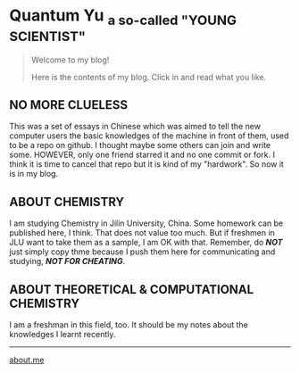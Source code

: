 # Quantum Yu <sub>a so-called "YOUNG SCIENTIST"</sub>


> Welcome to my blog!
> 
> Here is the contents of my blog.  Click in and read what you like.




## NO MORE CLUELESS
This was a set of essays in Chinese which was aimed to tell the new computer users the basic knowledges of the machine in front of them, used to be a repo on github.  I thought maybe some others can join and write some.  HOWEVER, only one friend starred it and no one commit or fork.  I think it is time to cancel that repo but it is kind of my "hardwork".  So now it is in my blog.

## ABOUT CHEMISTRY
I am studying Chemistry in Jilin University, China.  Some homework can be published here, I think. That does not value too much.  But if freshmen in JLU want to take them as a sample, I am OK with that.  Remember, do ***NOT*** just simply copy thme because I push them here for communicating and studying, ***NOT FOR CHEATING***.

## ABOUT THEORETICAL & COMPUTATIONAL CHEMISTRY
I am a freshman in this field, too.  It should be my notes about the knowledges I learnt recently.



----------
[about.me](http://about.me/yu_zhai "My page at the website about.me")



